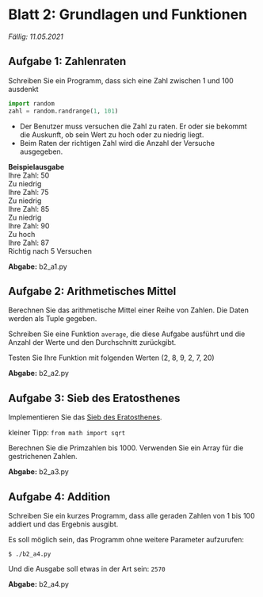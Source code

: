 # Blatt 2: Grundlagen und Funktionen

*Fällig: 11.05.2021*

## Aufgabe 1: Zahlenraten
Schreiben Sie ein Programm, dass sich eine Zahl zwischen 1 und 100 ausdenkt

```python
import random
zahl = random.randrange(1, 101)
```

  * Der Benutzer muss versuchen die Zahl zu raten. Er oder sie bekommt die Auskunft, ob sein Wert zu hoch oder zu niedrig liegt.
  * Beim Raten der richtigen Zahl wird die Anzahl der Versuche ausgegeben.

**Beispielausgabe**<br>
Ihre Zahl: 50<br>
Zu niedrig<br>
Ihre Zahl: 75<br>
Zu niedrig<br>
Ihre Zahl: 85<br>
Zu niedrig<br>
Ihre Zahl: 90<br>
Zu hoch<br>
Ihre Zahl: 87<br>
Richtig nach 5 Versuchen<br>

**Abgabe:** b2_a1.py

##  Aufgabe 2: Arithmetisches Mittel

Berechnen Sie das arithmetische Mittel einer Reihe von Zahlen. Die Daten werden als Tuple gegeben.

Schreiben Sie eine Funktion `average`, die diese Aufgabe ausführt und die Anzahl der Werte und den Durchschnitt zurückgibt.

Testen Sie Ihre Funktion mit folgenden Werten (2, 8, 9, 2, 7, 20)

**Abgabe:** b2_a2.py

## Aufgabe 3: Sieb des Eratosthenes

Implementieren Sie das [Sieb des Eratosthenes](https://de.wikipedia.org/wiki/Sieb_des_Eratosthenes).

kleiner Tipp: `from math import sqrt`

Berechnen Sie die Primzahlen bis 1000. Verwenden Sie ein Array für die gestrichenen Zahlen.

**Abgabe:** b2_a3.py

## Aufgabe 4: Addition

Schreiben Sie ein kurzes Programm, dass alle geraden Zahlen von 1 bis 100 addiert und das Ergebnis ausgibt.

Es soll möglich sein, das Programm ohne weitere Parameter aufzurufen:

`$ ./b2_a4.py`

Und die Ausgabe soll etwas in der Art sein: `2570`

**Abgabe:** b2_a4.py